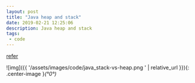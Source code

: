 ```yaml
---
layout: post
title: "Java heap and stack"
date: 2019-02-21 12:25:06
description: Java heap and stack
tags:
 - code
---
```

[refer](https://www.javatpoint.com/stack-vs-heap-java)

![img]({{ '/assets/images/code/java_stack-vs-heap.png ' | relative_url }}){: .center-image }*(°0°)*
